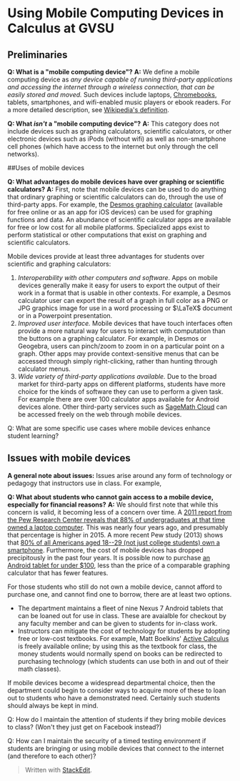# Using Mobile Computing Devices in Calculus at GVSU

## Preliminaries

**Q: What is a "mobile computing device"?** 
**A:** We define a mobile computing device as *any device capable of running third-party applications and accessing the internet through a wireless connection, that can be easily stored and moved.* Such devices include laptops, [Chromebooks](http://en.wikipedia.org/wiki/Chromebook), tablets, smartphones, and wifi-enabled music players or ebook readers. For a more detailed description, see [Wikipedia's definition](http://en.wikipedia.org/wiki/Mobile_device). 

**Q: What _isn't_ a "mobile computing device"?** 
**A:** This category does not include devices such as graphing calculators, scientific calculators, or other electronic devices such as iPods (without wifi) as well as non-smartphone cell phones (which have access to the internet but only through the cell networks). 

##Uses of mobile devices

**Q: What advantages do mobile devices have over graphing or scientific calculators?** 
**A:** First, note that mobile devices can be used to do anything that ordinary graphing or scientific calculators can do, through the use of third-party apps. For example, the [Desmos graphing calculator](http://www.desmos.com) (available for free online or as an app for iOS devices) can be used for graphing functions and data. An abundance of scientific calculator apps are available for free or low cost for all mobile platforms. Specialized apps exist to perform statistical or other computations that exist on graphing and scientific calculators. 

Mobile devices provide at least three advantages for students over scientific and graphing calculators: 

1. *Interoperability with other computers and software*. Apps on mobile devices generally make it easy for users to export the output of their work in a format that is usable in other contexts. For example, a Desmos calculator user can export the result of a graph in full color as a PNG or JPG graphics image for use in a word processing or $\LaTeX$ document or in a Powerpoint presentation.  
2. *Improved user interface.* Mobile devices that have touch interfaces often provide a more natural way for users to interact with computation than the buttons on a graphing calculator. For example, in Desmos or Geogebra, users can pinch/zoom to zoom in on a particular point on a graph. Other apps may provide context-sensitive menus that can be accessed through simply right-clicking, rather than hunting through calculator menus. 
3. *Wide variety of third-party applications available.* Due to the broad market for third-party apps on different platforms, students have more choice for the kinds of software they can use to perform a given task. For example there are over 100 calculator apps available for Android devices alone. Other third-party services such as [SageMath Cloud](http://cloud.sagemath.com) can be accessed freely on the web through mobile devices. 

Q: What are some specific use cases where mobile devices enhance student learning?

## Issues with mobile devices 

**A general note about issues:** Issues arise around any form of technology or pedagogy that instructors use in class. For example, 

**Q: What about students who cannot gain access to a mobile device, especially for financial reasons?** 
**A:** We should first note that while this concern is valid, it becoming less of a concern over time. A [2011 report from the Pew Research Center reveals that 88% of undergraduates at that time owned a laptop computer](http://www.pewinternet.org/2011/07/19/college-students-and-technology/). This was nearly four years ago, and presumably that percentage is higher in 2015. A more recent Pew study (2013) shows that [80% of all Americans aged 18--29 (not just college students) own a smartphone](http://www.pewinternet.org/2013/08/27/broadband-and-smartphone-adoption-demographics/). Furthermore, the cost of mobile devices has dropped precipitously in the past four years. It is possible now to purchase [an Android tablet for under \$100](http://www.officedepot.com/a/products/410344/Amazon-Kindle-Fire-HD-6-6/?cm_mmc=PLA-_-Google-_-Computers_Tablets-_-410344-VQ6-42102245036-VQ16c-VQ17-pla-VQ18-online-VQ19-410344-VQ20-76863349556-VQ21-), less than the price of a comparable graphing calculator that has fewer features. 

For those students who still do not own a mobile device, cannot afford to purchase one, and cannot find one to borrow, there are at least two options. 

+ The department maintains a fleet of nine Nexus 7 Android tablets that can be loaned out for use in class. These are avaialble for checkout by any faculty member and can be given to students for in-class work. 
+ Instructors can mitigate the cost of technology for students by adopting free or low-cost textbooks. For example, Matt Boelkins' [Active Calculus](http://scholarworks.gvsu.edu/books/10/) is freely available online; by using this as the textbook for class, the money students would normally spend on books can be redirected to purchasing technology (which students can use both in and out of their math classes). 

If mobile devices become a widespread departmental choice, then the department could begin to consider ways to acquire more of these to loan out to students who have a demonstrated need. Certainly such students should always be kept in mind. 

Q: How do I maintain the attention of students if they bring mobile devices to class? (Won't they just get on Facebook instead?) 

Q: How can I maintain the security of a timed testing environment if students are bringing or using mobile devices that connect to the internet (and therefore to each other)? 



> Written with [StackEdit](https://stackedit.io/).